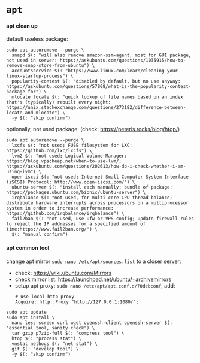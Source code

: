# `apt`


#### apt clean up

default useless package:
```shell script
sudo apt autoremove --purge \
  snapd $(: "will also remove amazon-ssm-agent; most for GUI package, not used in server: https://askubuntu.com/questions/1035915/how-to-remove-snap-store-from-ubuntu") \
  accountsservice $(: "https://www.linux.com/learn/cleaning-your-linux-startup-process") \
  popularity-contest $(: "disabled by default, but no use anyway: https://askubuntu.com/questions/57808/what-is-the-popularity-contest-package-for") \
  mlocate locate $(: "quick lookup of file names based on an index that's (typically) rebuilt every night: https://unix.stackexchange.com/questions/273182/difference-between-locate-and-mlocate") \
  -y $(: "skip confirm")
```

optionally, not used package: (check: https://peteris.rocks/blog/htop/)
```shell script
sudo apt autoremove --purge \
  lxcfs $(: "not used; FUSE filesystem for LXC: https://github.com/lxc/lxcfs") \
  lvm2 $(: "not used; Logical Volume Manager: https://blog.vpscheap.net/when-to-use-lvm/; https://askubuntu.com/questions/202613/how-do-i-check-whether-i-am-using-lvm") \
  open-iscsi $(: "not used; Internet Small Computer System Interface (iSCSI) Protocol: http://www.open-iscsi.com/") \
  ubuntu-server $(: "install each manually; bundle of package: https://packages.ubuntu.com/bionic/ubuntu-server") \
  irqbalance $(: "not used, for multi-core CPU thread balance; distribute hardware interrupts across processors on a multiprocessor system in order to increase performance: https://github.com/irqbalance/irqbalance") \
  fail2ban $(: "not used, use ufw or VPS config; update firewall rules to reject the IP addresses for a specified amount of time:https://www.fail2ban.org/") \
  $(: "manual confirm")
```


#### apt common tool

change apt mirror `sudo nano /etc/apt/sources.list` to a closer server:
- check: https://wiki.ubuntu.com/Mirrors
- check mirror list: https://launchpad.net/ubuntu/+archivemirrors
- setup apt proxy: `sudo nano /etc/apt/apt.conf.d/70debconf`, add:
  ```shell script
  # use local http proxy
  Acquire::http::Proxy "http://127.0.0.1:1080/";
  ```

```shell script
sudo apt update
sudo apt install \
  nano less screen curl wget openssh-client openssh-server $(: "essential tool, sanity check") \
  tar gzip p7zip-full $(: "compress tool") \
  htop $(: "process stat") \
  vnstat nethogs $(: "net stat") \
  git $(: "develop tool") \
  -y $(: "skip confirm")
```
